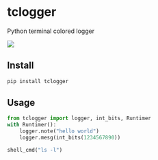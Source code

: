 # tclogger
Python terminal colored logger

![](https://img.shields.io/pypi/v/tclogger?label=tclogger&color=blue&cacheSeconds=60)

## Install
```sh
pip install tclogger
```

## Usage
```py
from tclogger import logger, int_bits, Runtimer
with Runtimer():
    logger.note("hello world")
    logger.mesg(int_bits(1234567890))

shell_cmd("ls -l")
```